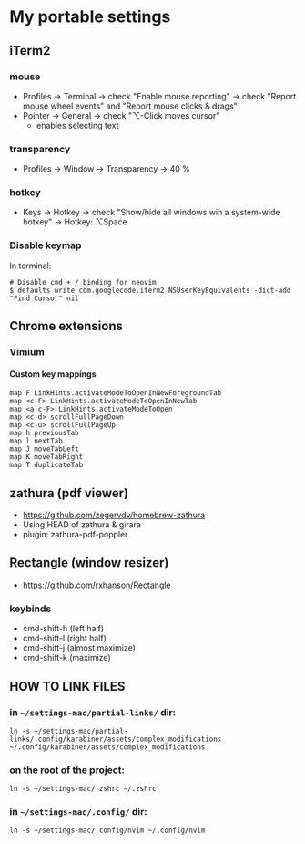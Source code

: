 # My portable settings

## iTerm2

### mouse

- Profiles -> Terminal -> check "Enable mouse reporting" -> check "Report mouse wheel events" and "Report mouse clicks & drags"
- Pointer -> General -> check "⌥-Click moves cursor"
  - enables selecting text

### transparency

- Profiles -> Window -> Transparency -> 40 %

### hotkey

- Keys -> Hotkey -> check "Show/hide all windows wih a system-wide hotkey" -> Hotkey: ⌥Space

### Disable keymap

In terminal:
```
# Disable cmd + / binding for neovim
$ defaults write com.googlecode.iterm2 NSUserKeyEquivalents -dict-add "Find Cursor" nil
```

## Chrome extensions

### Vimium

#### Custom key mappings

```
map F LinkHints.activateModeToOpenInNewForegroundTab
map <c-F> LinkHints.activateModeToOpenInNewTab
map <a-c-F> LinkHints.activateModeToOpen
map <c-d> scrollFullPageDown
map <c-u> scrollFullPageUp
map h previousTab
map l nextTab
map J moveTabLeft
map K moveTabRight
map T duplicateTab
```

## zathura (pdf viewer)

- https://github.com/zegervdv/homebrew-zathura
- Using HEAD of zathura & girara
- plugin: zathura-pdf-poppler

## Rectangle (window resizer)

- https://github.com/rxhanson/Rectangle

### keybinds

- cmd-shift-h (left half)
- cmd-shift-l (right half)
- cmd-shift-j (almost maximize)
- cmd-shift-k (maximize)

## HOW TO LINK FILES

### in `~/settings-mac/partial-links/` dir:

`ln -s ~/settings-mac/partial-links/.config/karabiner/assets/complex_modifications ~/.config/karabiner/assets/complex_modifications`

### on the root of the project:

`ln -s ~/settings-mac/.zshrc ~/.zshrc`

### in `~/settings-mac/.config/` dir:

`ln -s ~/settings-mac/.config/nvim ~/.config/nvim`
